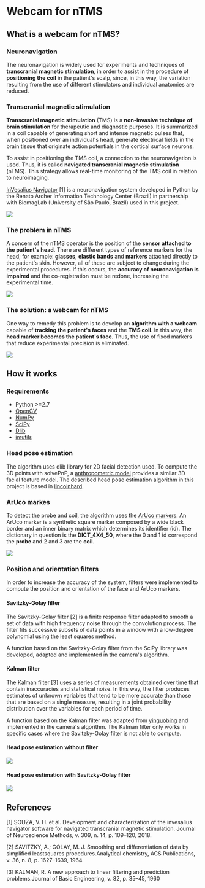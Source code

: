 # Webcam for nTMS

## What is a webcam for nTMS?
### Neuronavigation
The neuronavigation is widely used for experiments and techniques of **transcranial magnetic stimulation**, in order to assist in the procedure of **positioning the coil** in the patient's scalp, since, in this way, the variation resulting from the use of different stimulators and individual anatomies are reduced.

### Transcranial magnetic stimulation
**Transcranial magnetic stimulation** (TMS) is a **non-invasive technique of brain stimulation** for therapeutic and diagnostic purposes. It is summarized in a coil capable of generating short and intense magnetic pulses that, when positioned over an individual's head, generate electrical fields in the brain tissue that originate action potentials in the cortical surface neurons.

To assist in positioning the TMS coil, a connection to the neuronavigation is used. Thus, it is called **navigated transcranial magnetic stimulation** (nTMS). This strategy allows real-time monitoring of the TMS coil in relation to neuroimaging.

[InVesalius Navigator](https://github.com/invesalius/invesalius3) [1] is a neuronavigation system developed in Python by the Renato Archer Information Technology Center (Brazil) in partnership with BiomagLab (University of São Paulo, Brazil) used in this project.

![](/Images/invesalius.png)

### The problem in nTMS
A concern of the nTMS operator is the position of the **sensor attached to the patient's head**. There are different types of reference markers for the head; for example: **glasses**, **elastic bands** and **markers** attached directly to the patient's skin. However, all of these are subject to change during the experimental procedures. If this occurs, the **accuracy of neuronavigation is impaired** and the co-registration must be redone, increasing the experimental time.

![](/Images/marker.png)

### The solution: a webcam for nTMS
One way to remedy this problem is to develop an **algorithm with a webcam** capable of **tracking the patient's faces** and the **TMS coil**. In this way, the **head marker becomes the patient's face**. Thus, the use of fixed markers that reduce experimental precision is eliminated.

![](/Images/webcam_tms.png)

## How it works
### Requirements
- Python >=2.7
- [OpenCV](https://opencv.org/)
- [NumPy](https://numpy.org/)
- [SciPy](https://www.scipy.org/)
- [Dlib](http://dlib.net/)
- [imutils](https://github.com/jrosebr1/imutils)

### Head pose estimation
The algorithm uses dlib library for 2D facial detection used. To compute the 3D points with solvePnP, a [anthropometric model](http://aifi.isr.uc.pt/Downloads/OpenGL/glAnthropometric3DModel.cpp) provides a similar 3D facial feature model. The described head pose estimation algorithm in this project is based in [lincolnhard](https://github.com/lincolnhard/head-pose-estimation).

### ArUco markes
To detect the probe and coil, the algorithm uses the [ArUco markers](https://docs.opencv.org/trunk/d5/dae/tutorial_aruco_detection.html). An ArUco marker is a synthetic square marker composed by a wide black border and an inner binary matrix which determines its identifier (id). The dictionary in question is the **DICT_4X4_50**, where the 0 and 1 id correspond the **probe** and 2 and 3 are the **coil**.

![](/Images/coil_and_probe.png)

### Position and orientation filters
In order to increase the accuracy of the system, filters were implemented to compute the position and orientation of the face and ArUco markers.

#### Savitzky-Golay filter
The Savitzky-Golay filter [2] is a finite response filter adapted to smooth a set of data with high frequency noise through the convolution process. The filter fits successive subsets of data points in a window with a low-degree polynomial using the least squares method.

A function based on the Savitzky-Golay filter from the SciPy library was developed, adapted and implemented in the camera's algorithm.

#### Kalman filter
The Kalman filter [3] uses a series of measurements obtained over time that contain inaccuracies and statistical noise. In this way, the filter produces estimates of unknown variables that tend to be more accurate than those that are based on a single measure, resulting in a joint probability distribution over the variables for each period of time.

A function based on the Kalman filter was adapted from [yinguobing](https://github.com/yinguobing/head-pose-estimation/blob/2da5bf229fcf96d5f4fb075a345bd72ff990894f/stabilizer.py) and implemented in the camera's algorithm. The Kalman filter only works in specific cases where the Savitzky-Golay filter is not able to compute. 

#### Head pose estimation without filter
![](/Images/gif_head_pose_estimation.gif)

#### Head pose estimation with Savitzky-Golay filter
![](/Images/gif_hpe_savitzky-golay.gif)

## References
[1] SOUZA, V. H. et al. Development and characterization of the invesalius navigator software for navigated transcranial magnetic stimulation. Journal of Neuroscience Methods, v. 309, n. 14, p. 109–120, 2018.

[2] SAVITZKY, A.; GOLAY, M. J. Smoothing and differentiation of data by simplified leastsquares procedures.Analytical chemistry, ACS Publications, v. 36, n. 8, p. 1627–1639, 1964

[3] KALMAN, R. A new approach to linear filtering and prediction problems.Journal of Basic Engineering, v. 82, p. 35–45, 1960
